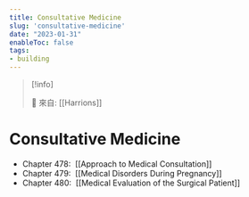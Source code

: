 ```yaml
---
title: Consultative Medicine
slug: 'consultative-medicine'
date: "2023-01-31"
enableToc: false
tags:
- building
---
```


> [!info]
>
> 🌱 來自: [[Harrions]]

# Consultative Medicine

*   Chapter 478:  [[Approach to Medical Consultation]]
*   Chapter 479:  [[Medical Disorders During Pregnancy]]
*   Chapter 480:  [[Medical Evaluation of the Surgical Patient]]
